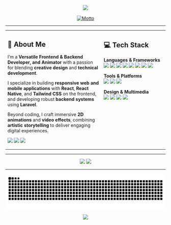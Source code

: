 <!-- HEADER -->
<p align="center">
  <img src="https://capsule-render.vercel.app/api?type=waving&color=0:0d0d0d,50:3b0a0a,100:5e0f0f&height=200&section=header&text=༺%20Lovely_Pintes%20༻&fontSize=48&fontColor=ffffff&animation=fadeIn&fontAlignY=40&desc=In%20Darkness%2C%20I%20Create&descAlignY=60&descAlign=50" />
</p>

<!-- MOTTO -->
<p align="center">
  <a href="https://github.com/kawarimidoll/typograssy">
    <img src="https://typograssy.deno.dev/api?text=Effort%20never%20betrays%20you.&l0=000000&l1=5e0f0f&l2=8a2d3b&l3=4a0e23&l4=ffffff&bg=000000&speed=180" alt="Motto">
  </a>
</p>

---

<table>
<tr>
<td width="60%" valign="top"  >

## 🖤 About Me  

I’m a **Versatile Frontend & Backend Developer, and Animator** with a passion for blending **creative design** and **technical development**.  

I specialize in building **responsive web and mobile applications** with **React**, **React Native**, and **Tailwind CSS** on the frontend, and developing robust **backend systems** using **Laravel**.  

Beyond coding, I craft immersive **2D animations** and **video effects**, combining **artistic storytelling** to deliver engaging digital experiences.  

<p align="left">
  <a href="#"><img src="https://img.shields.io/badge/LinkedIn-4a0e23?style=for-the-badge&logo=linkedin&logoColor=white"></a>
  <a href="#"><img src="https://img.shields.io/badge/Twitter-5e0f0f?style=for-the-badge&logo=twitter&logoColor=white"></a>
  <a href="#"><img src="https://img.shields.io/badge/Facebook-3b0a0a?style=for-the-badge&logo=facebook&logoColor=white"></a>
</p>
</td>
<td width="40%" valign="top">

## 💻 Tech Stack  

**Languages & Frameworks**  
<img src="https://cdn.jsdelivr.net/gh/devicons/devicon/icons/csharp/csharp-original.svg" height="35"/> 
<img src="https://cdn.jsdelivr.net/gh/devicons/devicon/icons/cplusplus/cplusplus-original.svg" height="35"/> 
<img src="https://cdn.jsdelivr.net/gh/devicons/devicon/icons/javascript/javascript-original.svg" height="35"/> 
<img src="https://cdn.jsdelivr.net/gh/devicons/devicon/icons/typescript/typescript-original.svg" height="35"/> 
<img src="https://cdn.jsdelivr.net/gh/devicons/devicon/icons/python/python-original.svg" height="35"/> 
<img src="https://cdn.jsdelivr.net/gh/devicons/devicon/icons/laravel/laravel-original.svg" height="35"/> 
<img src="https://cdn.jsdelivr.net/gh/devicons/devicon/icons/react/react-original.svg" height="35"/> 
<img src="https://cdn.jsdelivr.net/gh/devicons/devicon/icons/nextjs/nextjs-original.svg" height="35"/>  

**Tools & Platforms**  
<img src="https://cdn.jsdelivr.net/gh/devicons/devicon/icons/github/github-original.svg" height="35"/> 
<img src="https://cdn.jsdelivr.net/gh/devicons/devicon/icons/mysql/mysql-original.svg" height="35"/> 
<img src="https://cdn.jsdelivr.net/gh/devicons/devicon/icons/vscode/vscode-original.svg" height="35"/>  

**Design & Multimedia**  
<img src="https://cdn.jsdelivr.net/gh/devicons/devicon/icons/figma/figma-original.svg" height="35"/> 
<img src="https://cdn.jsdelivr.net/gh/devicons/devicon/icons/aftereffects/aftereffects-original.svg" height="35"/> 
<img src="https://cdn.jsdelivr.net/gh/devicons/devicon/icons/blender/blender-original.svg" height="35"/> 
<img src="https://cdn.jsdelivr.net/gh/devicons/devicon/icons/gimp/gimp-original.svg" height="35"/>  

</td>
</tr>
</table>

---

<div align="center">
  <img src="https://github-readme-stats.vercel.app/api?username=Lvly-00&show_icons=true&theme=radical&hide_border=true&bg_color=000000&title_color=8a2d3b&icon_color=5e0f0f&text_color=ffffff" height="160"/>
  <img src="https://github-readme-stats.vercel.app/api/top-langs?username=Lvly-00&layout=compact&theme=radical&hide_border=true&bg_color=000000&title_color=8a2d3b&text_color=ffffff" height="160"/>
</div>


---

<!--  ## 📈 Activity Graph
<p align="center">
  <img src="https://github-readme-activity-graph.vercel.app/graph?username=Lvly-00&theme=redical&bg_color=000000&color=8a2d3b&line=5e0f0f&point=fbdb93&hide_border=true" />
</p>
-->


<p align="center">
  <img src="https://raw.githubusercontent.com/Lvly-00/Lvly-00/output/snake.svg" />
</p>

<!-- FOOTER -->
<p align="center">
  <img src="https://capsule-render.vercel.app/api?type=waving&color=0:5e0f0f,100:0d0d0d&height=100&section=footer" />
</p>
